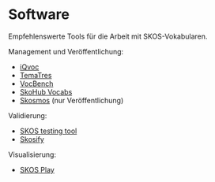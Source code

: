 # Software

Empfehlenswerte Tools für die Arbeit mit SKOS-Vokabularen.

Management und Veröffentlichung:

* [iQvoc](https://iqvoc.net/)
* [TemaTres](https://vocabularyserver.com)
* [VocBench](http://vocbench.uniroma2.it/)
* [SkoHub Vocabs](https://github.com/hbz/skohub-vocabs)
* [Skosmos](http://skosmos.org) (nur Veröffentlichung)


Validierung:

* [SKOS testing tool](http://labs.sparna.fr/skos-testing-tool/)
* [Skosify](https://github.com/NatLibFi/Skosify)

Visualisierung:

* [SKOS Play](http://labs.sparna.fr/skos-play/)

